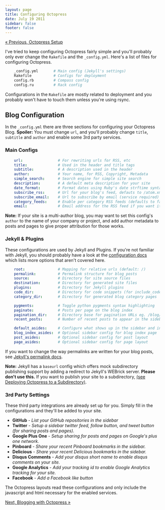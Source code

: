 ```yaml
---
layout: page
title: Configuring Octopress
date: July 19 2011
sidebar: false
footer: false
---
```


[&laquo; Previous, Octopress Setup](/docs/setup)

I've tried to keep configuring Octopress fairly simple and you'll probably only ever change the `Rakefile` and the `_config.yml`.
Here's a list of files for configuring Octopress.

``` sh
    _config.yml       # Main config (Jekyll's settings)
    Rakefile          # Configs for deployment
    config.rb         # Compass config
    config.ru         # Rack config
```

Configurations in the `Rakefile` are mostly related to deployment and you probably won't have to touch them unless you're using rsync.

## Blog Configuration

In the `_config.yml` there are three sections for configuring your Octopress Blog.
**Spoiler:** You must change `url`, and you'll probably change `title`, `subtitle` and `author` and enable some 3rd party services.

### Main Configs

``` yaml
    url:                # For rewriting urls for RSS, etc
    title:              # Used in the header and title tags
    subtitle:           # A description used in the header
    author:             # Your name, for RSS, Copyright, Metadata
    simple_search:      # Search engine for simple site search
    description:        # A default meta description for your site
    date_format:        # Format dates using Ruby's date strftime syntax
    subscribe_rss:      # Url for your blog's feed, defauts to /atom.xml
    subscribe_email:    # Url to subscribe by email (service required)
    category_feeds:     # Enable per category RSS feeds (defaults to false in 2.1)
    email:              # Email address for the RSS feed if you want it.
```

**Note:** If your site is a multi-author blog, you may want to set this config's `author` to the name of your
company or project, and add author metadata to posts and pages to give proper attribution for those works.

### Jekyll & Plugins
These configurations are used by Jekyll and Plugins. If you're not familiar with Jekyll, you should probably have a look at the [configuration docs](https://github.com/mojombo/jekyll/wiki/Configuration) which lists more options that aren't covered here.

``` yaml
    root:               # Mapping for relative urls (default: /)
    permalink:          # Permalink structure for blog posts
    source:             # Directory for site source files
    destination:        # Directory for generated site files
    plugins:            # Directory for Jekyll plugins
    code_dir:           # Directory for code snippets (for include_code plugin)
    category_dir:       # Directory for generated blog category pages

    pygments:           # Toggle python pygments syntax highlighting
    paginate:           # Posts per page on the blog index
    pagination_dir:     # Directory base for pagination URLs eg. /blog/page/2/
    recent_posts:       # Number of recent posts to appear in the sidebar

    default_asides:     # Configure what shows up in the sidebar and in what order
    blog_index_asides:  # Optional sidebar config for blog index page
    post_asides:        # Optional sidebar config for post layout
    page_asides:        # Optional sidebar config for page layout
```

If you want to change the way permalinks are written for your blog posts, see [Jekyll's permalink docs](https://github.com/mojombo/jekyll/wiki/Permalinks).

**Note:** Jekyll has a `baseurl` config which offers mock subdirectory publishing support by adding a redirect to Jekyll's WEBrick server. **Please don't use this.**
If you want to publish your site to a subdirectory, [(see Deploying Octopress to a Subdirectory)](/docs/deploying/subdir/).

<h3 id="third_party">3rd Party Settings</h3>
These third party integrations are already set up for you. Simply fill in the configurations and they'll be added to your site.

- **GitHub** - *List your GitHub repositories in the sidebar*
- **Twitter** - *Setup a sidebar twitter feed, follow button, and tweet button (for sharing posts and pages).*
- **Google Plus One** - *Setup sharing for posts and pages on Google's plus one network.*
- **Pinboard** - *Share your recent Pinboard bookmarks in the sidebar.*
- **Delicious** - *Share your recent Delicious bookmarks in the sidebar.*
- **Disqus Comments** - *Add your disqus short name to enable disqus comments on your site.*
- **Google Analytics** - *Add your tracking id to enable Google Analytics tracking for your site.*
- **Facebook** - *Add a Facebook like button*

The Octopress layouts read these configurations and only include the javascript and html necessary for the enabled services.

[Next, Blogging with Octopress &raquo;](/docs/blogging/)

